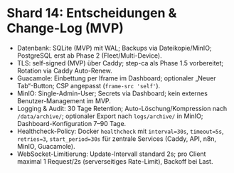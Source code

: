 # Shard 14: Entscheidungen & Change-Log (MVP)

- Datenbank: SQLite (MVP) mit WAL; Backups via Dateikopie/MinIO; PostgreSQL erst ab Phase 2 (Fleet/Multi-Device).
- TLS: self-signed (MVP) über Caddy; step-ca als Phase 1.5 vorbereitet; Rotation via Caddy Auto-Renew.
- Guacamole: Einbettung per Iframe im Dashboard; optionaler „Neuer Tab“-Button; CSP angepasst (`frame-src 'self'`).
- MinIO: Single-Admin-User; Secrets via Dashboard; kein externes Benutzer-Management im MVP.
- Logging & Audit: 30 Tage Retention; Auto-Löschung/Kompression nach `/data/archive/`; optionaler Export nach `logs/archive/` in MinIO; Dashboard-Konfiguration 7–90 Tage.
- Healthcheck-Policy: Docker `healthcheck` mit `interval=30s`, `timeout=5s`, `retries=3`, `start_period=30s` für zentrale Services (Caddy, API, n8n, MinIO, Guacamole).
- WebSocket-Limitierung: Update-Intervall standard 2s; pro Client maximal 1 Request/2s (serverseitiges Rate-Limit), Backoff bei Last.
